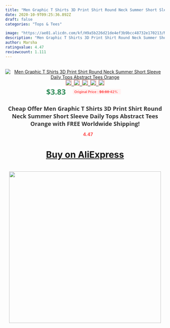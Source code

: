 ```yaml
---
title: "Men Graphic T Shirts 3D Print Shirt Round Neck Summer Short Sleeve Daily Tops Abstract Tees Orange"
date: 2020-10-9T09:25:36.892Z
draft: false
categories: "Tops & Tees"

image: "https://ae01.alicdn.com/kf/H9a5b226d21de4ef3b9bcc48732e170213/Men-Graphic-T-Shirts-3D-Print-Shirt-Round-Neck-Summer-Short-Sleeve-Daily-Tops-Abstract-Tees.jpg"
description: "Men Graphic T Shirts 3D Print Shirt Round Neck Summer Short Sleeve Daily Tops Abstract Tees Orange"
author: Marsha
ratingvalue: 4.47
reviewcount: 1.111
---
```

<br>
<div style="text-align: center;">
<a href="https://s.click.aliexpress.com/e/_APbhWd" target="_blank" rel="nofollow noopener noreferrer"><img alt="Men Graphic T Shirts 3D Print Shirt Round Neck Summer Short Sleeve Daily Tops Abstract Tees Orange" class="magnifier-image" src="https://ae01.alicdn.com/kf/H9a5b226d21de4ef3b9bcc48732e170213/Men-Graphic-T-Shirts-3D-Print-Shirt-Round-Neck-Summer-Short-Sleeve-Daily-Tops-Abstract-Tees.jpg_640x640.jpg">
<br>
<img style="border:1px solid salmon" src="https://ae01.alicdn.com/kf/H9a5b226d21de4ef3b9bcc48732e170213/Men-Graphic-T-Shirts-3D-Print-Shirt-Round-Neck-Summer-Short-Sleeve-Daily-Tops-Abstract-Tees.jpg_120x120.jpg">&nbsp;&nbsp;<img style="border:1px solid salmon" src="https://ae01.alicdn.com/kf/H39d609e6242442efb66ab757ba5e1c7dI/Men-Graphic-T-Shirts-3D-Print-Shirt-Round-Neck-Summer-Short-Sleeve-Daily-Tops-Abstract-Tees.jpg_120x120.jpg">&nbsp;&nbsp;<img style="border:1px solid salmon" src="_120x120.jpg">&nbsp;&nbsp;<img style="border:1px solid salmon" src="_120x120.jpg">&nbsp;&nbsp;<img style="border:1px solid salmon" src="_120x120.jpg"></a></div><br0>
<div style="text-align: center;"><span style="background-color: white; border: 0px; box-sizing: border-box; color: seagreen; display: inline-block; font-family: &quot;open sans&quot; , &quot;arial&quot; , &quot;helvetica&quot; , sans-serif , &quot;heiti&quot;; font-size: 24px; font-stretch: inherit; font-weight: 700; line-height: inherit; margin: 0px 10px 0px 0px; padding: 0px; vertical-align: middle;">$3.83 </span>
<span style="background: rgb(255 , 241 , 241); border-radius: 3px; border: 0px; box-sizing: border-box; color: #ff4747; display: inline-block; font-family: inherit; font-size: 12px; font-stretch: inherit; font-style: inherit; font-variant: inherit; font-weight: 600; line-height: inherit; margin: 0px; padding: 2px 5px; transform: scale(0.9); vertical-align: middle;">Original Price : <b style="text-decoration: line-through;">$6.60 </b> 42%&nbsp;&nbsp;</span></div>
<h1 style="color: #333333; display: inline-block; font-family: &quot;open sans&quot; , &quot;arial&quot; , &quot;helvetica&quot; , sans-serif , &quot;heiti&quot;; font-size: 18px; font-stretch: inherit; font-weight: 700; text-align: center;">Cheap Offer Men Graphic T Shirts 3D Print Shirt Round Neck Summer Short Sleeve Daily Tops Abstract Tees Orange with FREE Worldwide Shipping!</h1>
<div style="color: #ff4747; text-align: center;">
<img src="https://4.bp.blogspot.com/-M0ZcTcb-5uY/XleCXlxnR4I/AAAAAAAAAEc/OrjgMkXV1oMQFaCRZj5HQwOCBcu3w1FegCPcBGAYYCw/s1600/star.png" style="height: 15px;">&nbsp;<b>4.47</b></div>
<div class="button_cont" align="center"><a class="buynow_a" href="https://s.click.aliexpress.com/e/_APbhWd" target="_blank" rel="nofollow noopener noreferrer"><H1>Buy on AliExpress</H1></a></div><br>
<div class="separator" style="clear: both; text-align: center;">
<img src="https://lh3.googleusercontent.com/-pTy5HemUv9M/XlePHvY0dAI/AAAAAAAAAE4/0nX5iRUoIWY8eMW9Dpxeirr157OZliDIgCLcBGAsYHQ/s1600/badge.gif" width="480">
</div>
